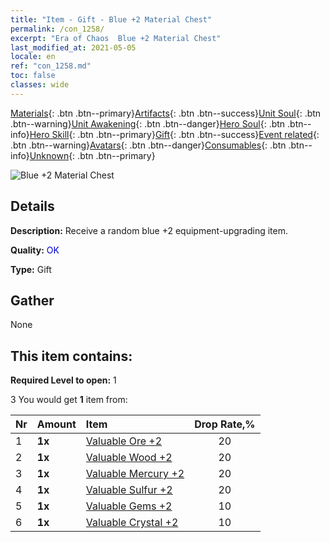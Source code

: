 ```yaml
---
title: "Item - Gift - Blue +2 Material Chest"
permalink: /con_1258/
excerpt: "Era of Chaos  Blue +2 Material Chest"
last_modified_at: 2021-05-05
locale: en
ref: "con_1258.md"
toc: false
classes: wide
---
```

 [Materials](/Items/){: .btn .btn--primary}[Artifacts](/Items/Artifacts/){: .btn .btn--success}[Unit Soul](/Items/UnitSoul/){: .btn .btn--warning}[Unit Awakening](/Items/UnitAwakening/){: .btn .btn--danger}[Hero Soul](/Items/HeroSoul/){: .btn .btn--info}[Hero Skill](/Items/HeroSkill/){: .btn .btn--primary}[Gift](/Items/Gift/){: .btn .btn--success}[Event related](/Items/Events/){: .btn .btn--warning}[Avatars](/Items/Avatars/){: .btn .btn--danger}[Consumables](/Items/Consumables/){: .btn .btn--info}[Unknown](/Items/Unknown/){: .btn .btn--primary}

 ![Blue +2 Material Chest](/images/t/i_304002.png)

## Details
 **Description:** Receive a random blue +2 equipment-upgrading item.

 **Quality:** <span style="color: #0000CD">OK</span>

 **Type:** Gift

## Gather

  None

## This item contains:

 **Required Level to open:** 1

 3 You would get **1** item  from:

  | Nr | Amount |     Item    | Drop Rate,% |
  |:---|:-------|:------------|:---------:|
  | 1 |  **1x** | [Valuable Ore +2](/Items/mat_26/) | 20 | 
  | 2 |  **1x** | [Valuable Wood +2](/Items/mat_27/) | 20 | 
  | 3 |  **1x** | [Valuable Mercury +2](/Items/mat_28/) | 20 | 
  | 4 |  **1x** | [Valuable Sulfur +2](/Items/mat_29/) | 20 | 
  | 5 |  **1x** | [Valuable Gems +2](/Items/mat_30/) | 10 | 
  | 6 |  **1x** | [Valuable Crystal +2](/Items/mat_31/) | 10 | 
